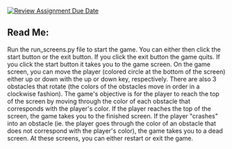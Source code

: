 [![Review Assignment Due Date](https://classroom.github.com/assets/deadline-readme-button-24ddc0f5d75046c5622901739e7c5dd533143b0c8e959d652212380cedb1ea36.svg)](https://classroom.github.com/a/flyphEq-)

## Read Me:
Run the run_screens.py file to start the game.  You can either then click the start button or the exit button.  If you click the exit button the game quits.  If you click the start button it takes you to the game screen.  On the game screen, you can move the player (colored circle at the bottom of the screen) either up or down with the up or down key, respectively.  There are also 3 obstacles that rotate (the colors of the obstacles move in order in a clockwise fashion).  The game's objective is for the player to reach the top of the screen by moving through the color of each obstacle that corresponds with the player's color.  If the player reaches the top of the screen, the game takes you to the finished screen.  If the player "crashes" into an obstacle (ie. the player goes through the color of an obstacle that does not correspond with the player's color), the game takes you to a dead screen.  At these screens, you can either restart or exit the game.
